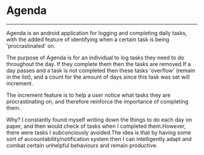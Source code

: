 # Agenda
---
Agenda is an android application for logging and completing daily tasks,
with the added feature of identifying when a certain task is being 'procrastinated' on.

The purpose of Agenda is for an individual to log tasks they need to do throughout the day.
If they complete them then the tasks are removed.If a day passes and a task is not completed
then these tasks 'overflow' (remain in the list), and a count for the amount of days since this 
task was set will increment.

The increment feature is to help a user notice what tasks they are procrastinating on,
and therefore reinforce the importance of completing them.

Why?
I constantly found myself writing down the things to do each day on paper, and then would
check of tasks when I completed them.However, there were tasks I subconciously avoided.The
idea is that by having some sort of accountability/notification system then I can intelligently
adapt and combat certain unhelpful behaviours and remain productive.

